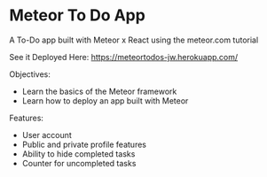 # Meteor To Do App
A To-Do app built with Meteor x React using the meteor.com tutorial

See it Deployed Here: https://meteortodos-jw.herokuapp.com/

Objectives:

- Learn the basics of the Meteor framework
- Learn how to deploy an app built with Meteor

Features:

- User account
- Public and private profile features
- Ability to hide completed tasks
- Counter for uncompleted tasks

